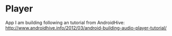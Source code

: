 # Player

App I am building following an tutorial from AndroidHive:
http://www.androidhive.info/2012/03/android-building-audio-player-tutorial/
